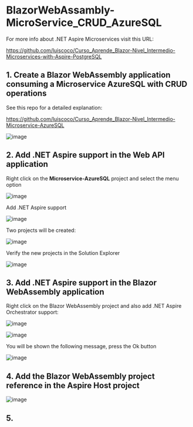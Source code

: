 # BlazorWebAssambly-MicroService_CRUD_AzureSQL

For more info about .NET Aspire Microservices visit this URL: 

https://github.com/luiscoco/Curso_Aprende_Blazor-Nivel_Intermedio-Microservices-with-Aspire-PostgreSQL

## 1. Create a Blazor WebAssembly application consuming a Microservice AzureSQL with CRUD operations

See this repo for a detailed explanation: 

https://github.com/luiscoco/Curso_Aprende_Blazor-Nivel_Intermedio-Microservice-AzureSQL

![image](https://github.com/user-attachments/assets/ff6131b1-3e59-4469-b95e-33103b024342)

## 2. Add .NET Aspire support in the Web API application

Right click on the **Microservice-AzureSQL** project and select the menu option 

![image](https://github.com/user-attachments/assets/54154a53-d9d9-4cba-b918-b6a2de9a2f31)

Add .NET Aspire support

![image](https://github.com/user-attachments/assets/a7d1be5c-66f4-43b5-b8b3-cf93386add62)

Two projects will be created:

![image](https://github.com/user-attachments/assets/2420851b-a001-405f-a8ad-0124ef0dec19)

Verify the new projects in the Solution Explorer

![image](https://github.com/user-attachments/assets/665ce2e3-b111-40a0-98ba-f2e469649dd2)

## 3. Add .NET Aspire support in the Blazor WebAssembly application

Right click on the Blazor WebAssembly project and also add .NET Aspire Orchestrator support:

![image](https://github.com/user-attachments/assets/aed7c104-b1cd-42d0-8815-4248d9f5e4f9)

![image](https://github.com/user-attachments/assets/505c3462-efb6-46e9-a9c9-393ddb0acbdf)

You will be shown the following message, press the Ok button 

![image](https://github.com/user-attachments/assets/8fb029c0-831b-4053-a49c-a5024ce494d4)

## 4. Add the Blazor WebAssembly project reference in the Aspire Host project

![image](https://github.com/user-attachments/assets/74f8f4fa-3c7c-4a1c-bc6d-01e73def64a9)

## 5. 




